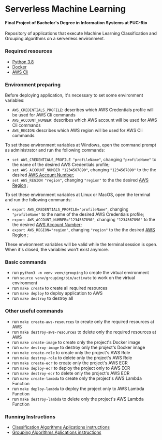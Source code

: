 # Serverless Machine Learning

#### Final Project of Bachelor's Degree in Information Systems at PUC-Rio

Repository of applications that execute Machine Learning Classification and Grouping algorithms on a serverless
environment.

### Required resources

* [Python 3.8](https://wiki.python.org/moin/BeginnersGuide/Download)
* [Docker](https://docs.docker.com/get-docker/)
* [AWS Cli](https://docs.aws.amazon.com/cli/latest/userguide/install-cliv2.html)

### Environment preparing

Before deploying application, it's necessary to set some environment variables:

* `AWS_CREDENTIALS_PROFILE`: describes which AWS Credentials profile will be used for AWS Cli commands
* `AWS_ACCOUNT_NUMBER`: describes which AWS account will be used for AWS Cli commands
* `AWS_REGION`: describes which AWS region will be used for AWS Cli commands

To set these environment variables at Windows, open the command prompt as administrator and run the following commands:

* `set AWS_CREDENTIALS_PROFILE "profileName"`, changing `"profileName"` to the name of the desired AWS Credentials
  profile;
* `set AWS_ACCOUNT_NUMBER "1234567890"`, changing `"1234567890"` to the the
  desired [AWS Account Number](https://docs.aws.amazon.com/pt_br/general/latest/gr/acct-identifiers.html);
* `set AWS_REGION "region"`, changing `"region"` to the the
  desired [AWS Region](https://docs.aws.amazon.com/pt_br/AWSEC2/latest/UserGuide/using-regions-availability-zones.html#concepts-regions)
  ;

To set these environment variables at Linux or MacOS, open the terminal and run the following commands:

* `export AWS_CREDENTIALS_PROFILE="profileName"`, changing `"profileName"` to the name of the desired AWS Credentials
  profile;
* `export AWS_ACCOUNT_NUMBER="1234567890"`, changing `"1234567890"` to the the
  desired [AWS Account Number](https://docs.aws.amazon.com/pt_br/general/latest/gr/acct-identifiers.html);
* `export AWS_REGION="region"`, changing `"region"` to the the
  desired [AWS Region](https://docs.aws.amazon.com/pt_br/AWSEC2/latest/UserGuide/using-regions-availability-zones.html#concepts-regions)
  ;

These environment variables will be valid while the terminal session is open. When it's closed, the variables won't
exist anymore.

### Basic commands

* run `python3 -m venv venv/grouping` to create the virtual environment
* run `source venv/grouping/bin/activate` to work on the virtual environment
* run `make create` to create all required resources
* run `make deploy` to deploy application to AWS
* run `make destroy` to destroy all

### Other useful commands

* run `make create-aws-resources` to create only the required resources at AWS
* run `make destroy-aws-resources` to delete only the required resources at AWS
* run `make create-image` to create only the project's Docker image
* run `make destroy-image` to destroy only the project's Docker image
* run `make create-role` to create only the project's AWS Role
* run `make destroy-role` to delete only the project's AWS Role
* run `make create-ecr` to create only the project's AWS ECR
* run `make deploy-ecr` to deploy the project only to AWS ECR
* run `make destroy-ecr` to delete only the project's AWS ECR
* run `make create-lambda` to create only the project's AWS Lambda Function
* run `make deploy-lambda` to deploy the project only to AWS Lambda Function
* run `make destroy-lambda` to delete only the project's AWS Lambda Function

### Running Instructions

* [Classification Algorithms Aplications instructions](algorithms/classification/README.md)
* [Grouping Algorithms Aplications instructions](algorithms/grouping/README.md)
